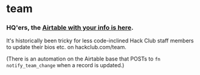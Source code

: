 # team
### HQ'ers, the [Airtable with your info is here](https://airtable.com/app79wD9AFys1NMUp/tblA6yg7IbnPPUkFb/viwtpiUu25UKnTeDO?blocks=hide).
It's historically been tricky for less code-inclined Hack Club staff members to update their bios etc. on hackclub.com/team.

(There is an automation on the Airtable base that POSTs to `fn notify_team_change` when a record is updated.)
